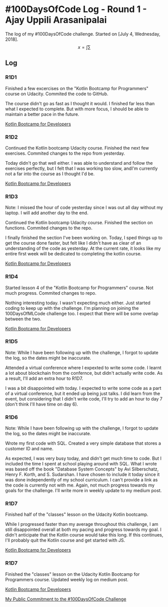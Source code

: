 # #100DaysOfCode Log - Round 1 - Ajay Uppili Arasanipalai

The log of my #100DaysOfCode challenge. Started on [July 4, Wednesday, 2018].
$$
x = \int \sum
$$

## Log

### R1D1 
Finished a few excercises on the "Kotlin Bootcamp for Programmers" course on Udacity. Commited the code to GitHub.

The course didn't go as fast as I thought it would. I finished far less than what I expected to complete. But with more focus, I should be able to maintain a better pace in the future.

[Kotlin Bootcamp for Developers](https://github.com/iyaja/Kotlin-Bootcamp-for-Programmers)

### R1D2
Continued the Kotlin bootcamp Udacity course. Finished the next few exercises. Commited changes to the repo from yesterday.

Today didn't go that well either. I was able to understand and follow the exercises perfectly, but I felt that I was working too slow, andI'm currently not a far into the course as I thought I'd be.

[Kotlin Bootcamp for Developers](https://github.com/iyaja/Kotlin-Bootcamp-for-Programmers)

### R1D3
Note: I missed the hour of code yesterday since I was out all day without my laptop. I will add another day to the end.

Continued the Kotlin bootcamp Udacity course. Finished the section on functions. Commited changes to the repo.

I finally finished the section I've been working on. Today, I sped things up to get the course done faster, but  felt like I didn't have as clear of an understanding of the code as yesterday. At the current rate, it looks like my entire first week will be dedicated to completing the kotlin course.

[Kotlin Bootcamp for Developers](https://github.com/iyaja/Kotlin-Bootcamp-for-Programmers)

### R1D4
Started lesson 4 of the "Kotlin Bootcamp for Programmers" course. Not much progress. Commited changes to repo.

Nothing interesting today. I wasn't expecting much either. Just started coding to keep up with the challenge. I'm planning on joining the 100DaysOfMLCode challenge too. I expect that there will be some overlap between the two.

[Kotlin Bootcamp for Developers](https://github.com/iyaja/Kotlin-Bootcamp-for-Programmers)

### R1D5
Note: While I have been following up with the challenge, I forgot to update the log, so the dates might be inaccurate.

Attended a virtual conference where I expexted to write some code. I learnt a lot about blockchain from the confernce, but didn't actually write code. As a result, I'll add an extra hour to R1D7.

I was a bit disappointed with today. I expected to write some code as a part of a virtual conference, but it ended up being just talks. I did learn from the event, but considering that I didn't write code, I'll try to add an hour to day 7 (don't think I'll have time on day 6).

### R1D6
Note: While I have been following up with the challenge, I forgot to update the log, so the dates might be inaccurate.

Wrote my first code with SQL. Created a very simple database that stores a customer ID and name.

As expected, I was very busy today, and didn't get much time to code. But I included the time I spent at school playing around with SQL. What I wrote was based off the book "Database System Concepts" by Avi Silberschatz, Henry F. Korth, and S. Sudarshan. I have chosen to include it today since it was done independently of my school curriculum. I can't provide a link as the code is currently not with me. Again, not much progress towards my goals for the challenge. I'll write more in weekly update to my medium post.

### R1D7
Finished half of the "classes" lesson on the Udacity Kotlin bootcamp.

While I progressed faster than my average throughout this challenge, I am still disappointed overall at both my pacing and progress towards my goal. I didn't anticipate that the Kotlin course would take this long. If this continues, I'll probably quit the Kotlin course and get started with JS.

[Kotlin Bootcamp for Developers](https://github.com/iyaja/Kotlin-Bootcamp-for-Programmers)

### R1D7
Finished the "classes" lesson on the Udacity Kotlin Bootcamp for Programmers course. Updated weekly log on medium post.

[Kotlin Bootcamp for Developers](https://github.com/iyaja/Kotlin-Bootcamp-for-Programmers)

[My Public Commitment to the #100DaysOfCode Challenge](https://hackernoon.com/my-public-commitment-to-the-100daysofcode-challenge-9cac53d500bf)
